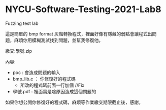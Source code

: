 # NYCU-Software-Testing-2021-Lab8
Fuzzing test lab

這是簡單的 bmp  format 灰階轉換程式，裡面好像有隱藏的弱點會讓程式出問題，麻煩你用模糊測試找到問題，並幫我修復他。

繳交:學號.zip

內容:
- poc : 會造成問題的輸入
- bmp_lib.c ： 你修復好的程式碼
  - 所改的程式碼前面一行加個 //Fix
- 學號.pdf : 裡面寫是啥原因造成這個問題的

如果你想公開你修復好的程式碼，麻煩等作業繳交期限截止後，感謝。
